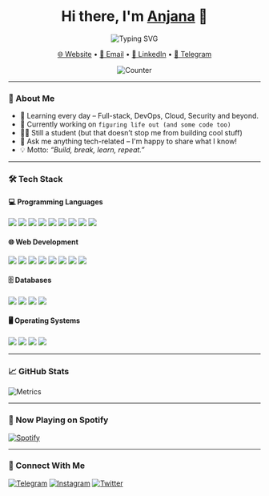 <h1 align="center">Hi there, I'm <a href="https://github.com/AnjanaMadu" target="_blank">Anjana</a> 👋</h1>
<p align="center">
  <img src="https://readme-typing-svg.demolab.com?font=Fira+Code&pause=1000&center=true&vCenter=true&width=435&lines=Code.+Coffee.+Chaos.;Open+Source+Fanatic.;Full-Stack+Dev+%2B+Student+Life+Combo." alt="Typing SVG" />
</p>

<p align="center">
  <a href="https://anjanamadu.net" target="_blank">🌐 Website</a> • 
  <a href="mailto:hello@anjanamadu.net">📧 Email</a> • 
  <a href="#">💼 LinkedIn</a> • 
  <a href="https://telegram.me/Anjana_Ma" target="_blank">💬 Telegram</a>
</p>


<div align='center'>
	<img src="https://count.getloli.com/get/@anjanamadu?theme=moebooru" alt="Counter" />
</div>

---

### 🚀 About Me

- 🧠 Learning every day – Full-stack, DevOps, Cloud, Security and beyond.
- 🔭 Currently working on `figuring life out (and some code too)`
- 🧑‍🎓 Still a student (but that doesn’t stop me from building cool stuff)
- 💬 Ask me anything tech-related – I'm happy to share what I know!
- 💡 Motto: *“Build, break, learn, repeat.”*

---

### 🛠️ Tech Stack

#### 💻 Programming Languages
<a href="#"><img src="https://img.icons8.com/fluency/48/null/python.png"/></a>
<a href="#"><img src="https://img.icons8.com/color/48/null/golang.png"/></a>
<a href="#"><img src="https://img.icons8.com/fluency/48/null/node-js.png"/></a>
<a href="#"><img src="https://img.icons8.com/offices/48/null/php-logo.png"/></a>
<a href="#"><img src="https://img.icons8.com/fluency/48/null/javascript.png"/></a>
<a href="#"><img src="https://img.icons8.com/fluency/48/null/typescript--v2.png"/></a>
<a href="#"><img src="https://img.icons8.com/color/48/flutter.png"/></a>
<a href="#"><img src="https://img.icons8.com/color/48/dart.png"/></a>
<a href="#"><img src="https://img.icons8.com/color/48/c-sharp-logo.png"/></a>

#### 🌐 Web Development
<a href="#"><img src="https://img.icons8.com/fluency/48/null/html-5.png"/></a>
<a href="#"><img src="https://img.icons8.com/fluency/48/null/css3.png"/></a>
<a href="#"><img src="https://img.icons8.com/external-tal-revivo-color-tal-revivo/48/null/external-react-a-javascript-library-for-building-user-interfaces-logo-color-tal-revivo.png"/></a>
<a href="#"><img src="https://img.icons8.com/color/48/vue-js.png"/></a>
<a href="#"><img src="https://img.icons8.com/doodle/48/svetle.png"/></a>
<a href="#"><img src="https://img.icons8.com/color/48/null/nginx.png"/></a>
<a href="#"><img src="https://img.icons8.com/color/48/null/bootstrap.png"/></a>
<a href="#"><img src="https://img.icons8.com/fluency/48/null/tailwind_css.png"/></a>

#### 🗄️ Databases
<a href="#"><img src="https://img.icons8.com/external-tal-revivo-color-tal-revivo/48/null/external-mongodb-a-cross-platform-document-oriented-database-program-logo-color-tal-revivo.png"/></a>
<a href="#"><img src="https://img.icons8.com/fluency/48/null/mysql-logo.png"/></a>
<a href="#"><img src="https://img.icons8.com/color/48/null/postgreesql.png"/></a>
<a href="#"><img src="https://img.icons8.com/color/48/null/redis.png"/></a>

#### 🖥️ Operating Systems
<a href="#"><img src="https://img.icons8.com/fluency/48/null/windows-10.png"/></a>
<a href="#"><img src="https://img.icons8.com/fluency/48/android-os.png"/></a>
<a href="#"><img src="https://img.icons8.com/color/48/null/ubuntu--v1.png"/></a>
<a href="#"><img src="https://img.icons8.com/external-tal-revivo-color-tal-revivo/48/null/external-arch-linux-composed-of-nonfree-and-open-source-software-logo-color-tal-revivo.png"/></a>

---

### 📈 GitHub Stats
<img src="https://raw.githubusercontent.com/AnjanaMadu/AnjanaMadu/main/github-metrics.svg" alt="Metrics">

---

### 🎵 Now Playing on Spotify

[![Spotify](https://novatorem.vercel.app/api/spotify)](https://open.spotify.com/user/31cbfgutsneduhj663oobnz4o2de)

---

### 🔗 Connect With Me

<a href="#"><img src="https://img.icons8.com/fluency/48/000000/telegram-app.png" alt="Telegram"></a>
<a href="#"><img src="https://img.icons8.com/fluency/48/000000/instagram-new.png" alt="Instagram"></a>
<a href="#"><img src="https://img.icons8.com/fluency/48/000000/twitter.png" alt="Twitter"></a>

